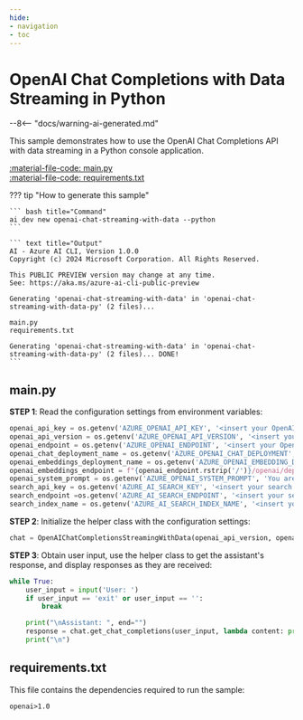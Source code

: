 ```yaml
---
hide:
- navigation
- toc
---
```

# OpenAI Chat Completions with Data Streaming in Python

--8<-- "docs/warning-ai-generated.md"

This sample demonstrates how to use the OpenAI Chat Completions API with data streaming in a Python console application.

[:material-file-code: main.py](./samples/openai-chat-streaming-with-data-py/main.py)  
[:material-file-code: requirements.txt](./samples/openai-chat-streaming-with-data-py/requirements.txt)  

??? tip "How to generate this sample"

    ``` bash title="Command"
    ai dev new openai-chat-streaming-with-data --python
    ```

    ``` text title="Output"
    AI - Azure AI CLI, Version 1.0.0
    Copyright (c) 2024 Microsoft Corporation. All Rights Reserved.

    This PUBLIC PREVIEW version may change at any time.
    See: https://aka.ms/azure-ai-cli-public-preview

    Generating 'openai-chat-streaming-with-data' in 'openai-chat-streaming-with-data-py' (2 files)...

    main.py
    requirements.txt

    Generating 'openai-chat-streaming-with-data' in 'openai-chat-streaming-with-data-py' (2 files)... DONE!
    ```


## main.py

**STEP 1**: Read the configuration settings from environment variables:

``` python title="main.py"
openai_api_key = os.getenv('AZURE_OPENAI_API_KEY', '<insert your OpenAI API key here>')
openai_api_version = os.getenv('AZURE_OPENAI_API_VERSION', '<insert your OpenAI API version here>')
openai_endpoint = os.getenv('AZURE_OPENAI_ENDPOINT', '<insert your OpenAI endpoint here>')
openai_chat_deployment_name = os.getenv('AZURE_OPENAI_CHAT_DEPLOYMENT', '<insert your OpenAI chat deployment name here>')
openai_embeddings_deployment_name = os.getenv('AZURE_OPENAI_EMBEDDING_DEPLOYMENT', '<insert your OpenAI embeddings deployment here>')
openai_embeddings_endpoint = f"{openai_endpoint.rstrip('/')}/openai/deployments/{openai_embeddings_deployment_name}/embeddings?api-version={openai_api_version}"
openai_system_prompt = os.getenv('AZURE_OPENAI_SYSTEM_PROMPT', 'You are a helpful AI assistant.')
search_api_key = os.getenv('AZURE_AI_SEARCH_KEY', '<insert your search api key here>')
search_endpoint =os.getenv('AZURE_AI_SEARCH_ENDPOINT', '<insert your search endpoint here>')
search_index_name = os.getenv('AZURE_AI_SEARCH_INDEX_NAME', '<insert your search index name here>')
```

**STEP 2**: Initialize the helper class with the configuration settings:

``` python title="main.py"
chat = OpenAIChatCompletionsStreamingWithData(openai_api_version, openai_endpoint, openai_api_key, openai_chat_deployment_name, openai_system_prompt, search_endpoint, search_api_key, search_index_name, openai_embeddings_endpoint)
```

**STEP 3**: Obtain user input, use the helper class to get the assistant's response, and display responses as they are received:

``` python title="main.py"
while True:
    user_input = input('User: ')
    if user_input == 'exit' or user_input == '':
        break

    print("\nAssistant: ", end="")
    response = chat.get_chat_completions(user_input, lambda content: print(content, end=""))
    print("\n")
```

## requirements.txt

This file contains the dependencies required to run the sample:

``` text title="requirements.txt"
openai>1.0
```